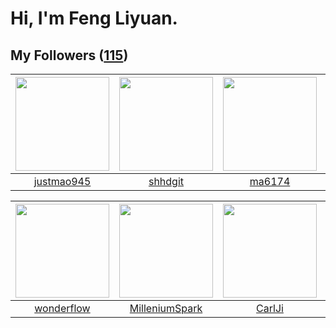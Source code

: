 # Hi, I'm Feng Liyuan.

## My Followers ([115](https://github.com/SunRunAway?tab=followers))

| <img src="https://avatars.githubusercontent.com/u/619331?v=4" width="150" height="150" /> | <img src="https://avatars.githubusercontent.com/u/11549583?v=4" width="150" height="150" /> | <img src="https://avatars.githubusercontent.com/u/1449133?v=4" width="150" height="150" /> | <img src="https://avatars.githubusercontent.com/u/37112567?v=4" width="150" height="150" /> |
| :---------------------------------------------------------------------------------------: | :-----------------------------------------------------------------------------------------: | :----------------------------------------------------------------------------------------: | :-----------------------------------------------------------------------------------------: |
|                        [justmao945](https://github.com/justmao945)                        |                            [shhdgit](https://github.com/shhdgit)                            |                             [ma6174](https://github.com/ma6174)                            |                              [Cc410](https://github.com/Cc410)                              |

| <img src="https://avatars.githubusercontent.com/u/2173670?v=4" width="150" height="150" /> | <img src="https://avatars.githubusercontent.com/u/34684800?v=4" width="150" height="150" /> | <img src="https://avatars.githubusercontent.com/u/10810759?v=4" width="150" height="150" /> | <img src="https://avatars.githubusercontent.com/u/8664695?v=4" width="150" height="150" /> |
| :----------------------------------------------------------------------------------------: | :-----------------------------------------------------------------------------------------: | :-----------------------------------------------------------------------------------------: | :----------------------------------------------------------------------------------------: |
|                         [wonderflow](https://github.com/wonderflow)                        |                     [MilleniumSpark](https://github.com/MilleniumSpark)                     |                             [CarlJi](https://github.com/CarlJi)                             |                        [landylee007](https://github.com/landylee007)                       |